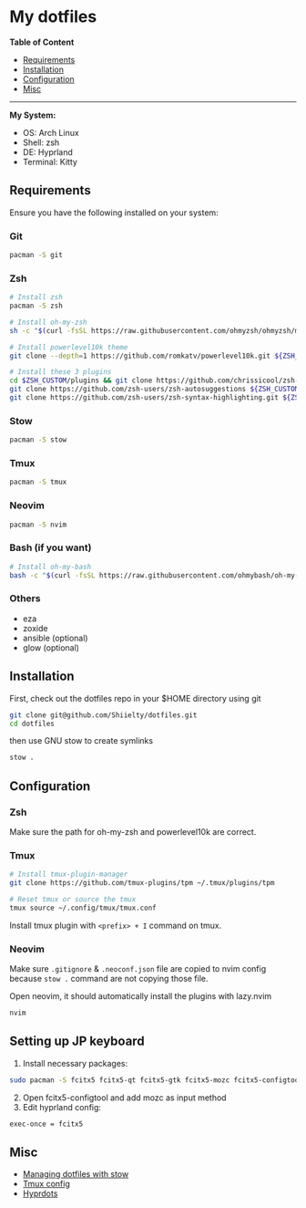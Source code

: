 # My dotfiles

**Table of Content**

- [Requirements](#requirements)
- [Installation](#installation)
- [Configuration](#configuration)
- [Misc](#misc)

---

**My System:**

- OS: Arch Linux
- Shell: zsh
- DE: Hyprland
- Terminal: Kitty

## Requirements

Ensure you have the following installed on your system:

### Git

```bash
pacman -S git
```

### Zsh

```bash
# Install zsh
pacman -S zsh

# Install oh-my-zsh
sh -c "$(curl -fsSL https://raw.githubusercontent.com/ohmyzsh/ohmyzsh/master/tools/install.sh)"

# Install powerlevel10k theme
git clone --depth=1 https://github.com/romkatv/powerlevel10k.git ${ZSH_CUSTOM:-$HOME/.oh-my-zsh/custom}/themes/powerlevel10k

# Install these 3 plugins
cd $ZSH_CUSTOM/plugins && git clone https://github.com/chrissicool/zsh-256color
git clone https://github.com/zsh-users/zsh-autosuggestions ${ZSH_CUSTOM:-~/.oh-my-zsh/custom}/plugins/zsh-autosuggestions
git clone https://github.com/zsh-users/zsh-syntax-highlighting.git ${ZSH_CUSTOM:-~/.oh-my-zsh/custom}/plugins/zsh-syntax-highlighting
```

### Stow

```bash
pacman -S stow
```

### Tmux

```bash
pacman -S tmux
```

### Neovim

```bash
pacman -S nvim
```

### Bash (if you want)

```bash
# Install oh-my-bash
bash -c "$(curl -fsSL https://raw.githubusercontent.com/ohmybash/oh-my-bash/master/tools/install.sh)"
```

### Others

- eza
- zoxide
- ansible (optional)
- glow (optional)

## Installation

First, check out the dotfiles repo in your $HOME directory using git

```bash
git clone git@github.com/Shiielty/dotfiles.git
cd dotfiles
```

then use GNU stow to create symlinks

```bash
stow .
```

## Configuration

### Zsh

Make sure the path for oh-my-zsh and powerlevel10k are correct.

### Tmux

```bash
# Install tmux-plugin-manager
git clone https://github.com/tmux-plugins/tpm ~/.tmux/plugins/tpm

# Reset tmux or source the tmux
tmux source ~/.config/tmux/tmux.conf
```

Install tmux plugin with `<prefix> + I` command on tmux.

### Neovim

Make sure `.gitignore` & `.neoconf.json` file are copied to nvim config because `stow .` command are not copying those file.

Open neovim, it should automatically install the plugins with lazy.nvim

```bash
nvim
```

## Setting up JP keyboard

1. Install necessary packages:

```bash
sudo pacman -S fcitx5 fcitx5-qt fcitx5-gtk fcitx5-mozc fcitx5-configtool
```

2. Open fcitx5-configtool and add mozc as input method
3. Edit hyprland config:

```bash
exec-once = fcitx5
```

## Misc

- [Managing dotfiles with stow](https://www.youtube.com/watch?v=y6XCebnB9gs)
- [Tmux config](https://www.youtube.com/watch?v=DzNmUNvnB04)
- [Hyprdots](https://github.com/prasanthrangan/hyprdots/)
